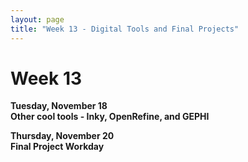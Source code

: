 ```yaml
---
layout: page
title: "Week 13 - Digital Tools and Final Projects"
---
```


# Week 13

**Tuesday, November 18**  
**Other cool tools - Inky, OpenRefine, and GEPHI**

**Thursday, November 20**  
**Final Project Workday**
